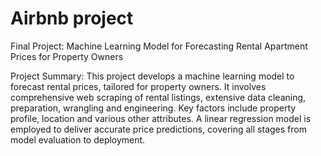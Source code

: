 # Airbnb project

Final Project: Machine Learning Model for Forecasting Rental Apartment Prices for Property Owners

Project Summary:
This project develops a machine learning model to forecast rental prices, tailored for property owners. It involves comprehensive web scraping of rental listings, extensive data cleaning, preparation, wrangling and engineering. Key factors include property profile, location and various other attributes. A linear regression model is employed to deliver accurate price predictions, covering all stages from model evaluation to deployment.
